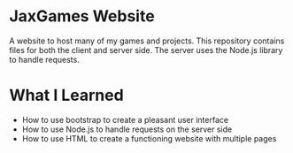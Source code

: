 # JaxGames Website

A website to host many of my games and projects. This repository contains files for both the client and server side. The server uses the Node.js library to handle requests.

# What I Learned
* How to use bootstrap to create a pleasant user interface
* How to use Node.js to handle requests on the server side
* How to use HTML to create a functioning website with multiple pages
